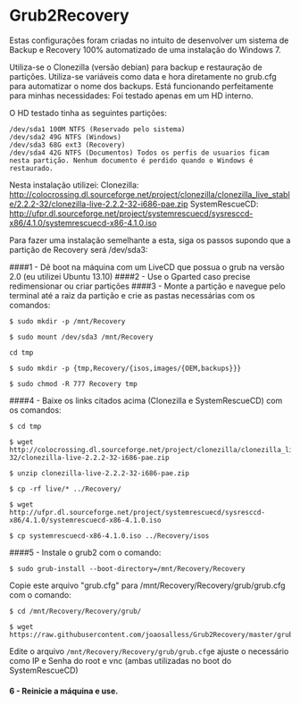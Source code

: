 Grub2Recovery
=============

Estas configurações foram criadas no intuito de desenvolver um sistema de Backup e Recovery 100% automatizado de uma instalação do Windows 7.

Utiliza-se o Clonezilla (versão debian) para backup e restauração de partições.
Utiliza-se variáveis como data e hora diretamente no grub.cfg para automatizar o nome dos backups.
Está funcionando perfeitamente para minhas necessidades: Foi testado apenas em um HD interno.

O HD testado tinha as seguintes partições:

    /dev/sda1 100M NTFS (Reservado pelo sistema)
    /dev/sda2 49G NTFS (Windows)
    /dev/sda3 68G ext3 (Recovery)
    /dev/sda4 42G NTFS (Documentos) Todos os perfis de usuarios ficam nesta partição. Nenhum documento é perdido quando o Windows é restaurado.

Nesta instalação utilizei:
Clonezilla: http://colocrossing.dl.sourceforge.net/project/clonezilla/clonezilla_live_stable/2.2.2-32/clonezilla-live-2.2.2-32-i686-pae.zip
SystemRescueCD: http://ufpr.dl.sourceforge.net/project/systemrescuecd/sysresccd-x86/4.1.0/systemrescuecd-x86-4.1.0.iso

Para fazer uma instalação semelhante a esta, siga os passos supondo que a partição de Recovery será /dev/sda3:

####1 - Dê boot na máquina com um LiveCD que possua o grub na versão 2.0 (eu utilizei Ubuntu 13.10)
####2 - Use o Gparted caso precise redimensionar ou criar partições
####3 - Monte a partição e navegue pelo terminal até a raiz da partição e crie as pastas necessárias com os comandos:

    $ sudo mkdir -p /mnt/Recovery
    
    $ sudo mount /dev/sda3 /mnt/Recovery
    
    cd tmp
    
    $ sudo mkdir -p {tmp,Recovery/{isos,images/{OEM,backups}}}

    $ sudo chmod -R 777 Recovery tmp

####4 - Baixe os links citados acima (Clonezilla e SystemRescueCD) com os comandos:

    $ cd tmp

    $ wget http://colocrossing.dl.sourceforge.net/project/clonezilla/clonezilla_live_stable/2.2.2-32/clonezilla-live-2.2.2-32-i686-pae.zip

    $ unzip clonezilla-live-2.2.2-32-i686-pae.zip
    
    $ cp -rf live/* ../Recovery/

    $ wget http://ufpr.dl.sourceforge.net/project/systemrescuecd/sysresccd-x86/4.1.0/systemrescuecd-x86-4.1.0.iso
    
    $ cp systemrescuecd-x86-4.1.0.iso ../Recovery/isos

####5 - Instale o grub2 com o comando:

    $ sudo grub-install --boot-directory=/mnt/Recovery/Recovery

Copie este arquivo "grub.cfg" para /mnt/Recovery/Recovery/grub/grub.cfg com o comando:

    $ cd /mnt/Recovery/Recovery/grub/
    
    $ wget https://raw.githubusercontent.com/joaosalless/Grub2Recovery/master/grub.cfg

Edite o arquivo `/mnt/Recovery/Recovery/grub/grub.cfg`e ajuste o necessário como IP e Senha do root e vnc (ambas utilizadas no boot do SystemRescueCD)

#### 6 - Reinicie a máquina e use.
